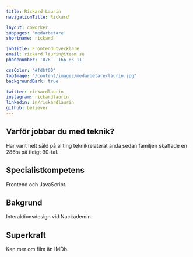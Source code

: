 ```yaml
---
title: Rickard Laurin
navigationTitle: Rickard

layout: coworker
subpages: 'medarbetare'
shortname: rickard

jobTitle: Frontendutvecklare
email: rickard.laurin@iteam.se
phonenumber: '076 - 166 85 11'

cssColor: "#fdbf00"
topImage: "/content/images/medarbetare/laurin.jpg"
backgroundDark: true

twitter: rickardlaurin
instagram: rickardlaurin
linkedin: in/rickardlaurin
github: believer
---
```


## Varför jobbar du med teknik?
Har varit helt såld på allting teknikrelaterat ända sedan familjen skaffade en 286:a på tidigt 90-tal.

## Specialistkompetens
Frontend och JavaScript.

## Bakgrund
Interaktionsdesign vid Nackademin.

## Superkraft
Kan mer om film än IMDb.

